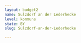 ```yaml
---
layout: budget2
name: Sulzdorf an der Lederhecke
level: kommune
state: BY
slug: Sulzdorf-an-der-Lederhecke

---
```



